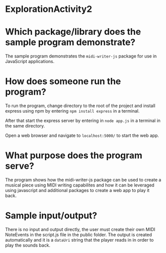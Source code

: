 # ExplorationActivity2

# Which package/library does the sample program demonstrate?

The sample program demonstrates the `midi-writer-js` package for use in JavaScript applications.

# How does someone run the program?

To run the program, change directory to the root of the project and install express using npm by entering ```npm install express``` in a terminal.

After that start the express server by entering in ```node app.js``` in a terminal in the same directory.

Open a web browser and navigate to `localhost:5000/` to start the web app. 

# What purpose does the program serve?

The program shows how the midi-writer-js package can be used to create a musical piece using MIDI writing capabilites and how it can be leveraged using javascript and additional packages to create a web app to play it back.

# Sample input/output?

There is no input and output directly, the user must create their own MIDI NoteEvents in the script.js file in the public folder. The output is created automatically and it is a `dataUri` string that the player reads in in order to play the sounds back.

